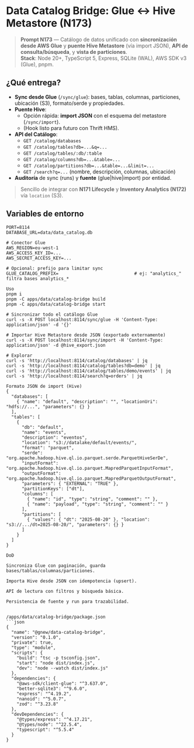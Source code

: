 
# Data Catalog Bridge: Glue ↔ Hive Metastore (N173)

> **Prompt N173** — Catálogo de datos unificado con **sincronización desde AWS Glue** y **puente Hive Metastore** (vía import JSON), **API de consulta/búsqueda**, y **vista de particiones**.  
> **Stack**: Node 20+, TypeScript 5, Express, SQLite (WAL), AWS SDK v3 (Glue), pnpm.

## ¿Qué entrega?
- **Sync desde Glue** (`/sync/glue`): bases, tablas, columnas, particiones, ubicación (S3), formato/serde y propiedades.
- **Puente Hive**:
  - Opción rápida: **import JSON** con el esquema del metastore (`/sync/import`).
  - (Hook listo para futuro con Thrift HMS).
- **API del Catálogo**:
  - `GET /catalog/databases`
  - `GET /catalog/tables?db=...&q=...`
  - `GET /catalog/tables/:db/:table`
  - `GET /catalog/columns?db=...&table=...`
  - `GET /catalog/partitions?db=...&table=...&limit=...`
  - `GET /search?q=...` (nombre, descripción, columnas, ubicación)
- **Auditoría** de sync (runs) y **fuente** (glue|hive|import) por entidad.

> Sencillo de integrar con **N171 Lifecycle** y **Inventory Analytics (N172)** vía `location` (S3).

## Variables de entorno
```env
PORT=8114
DATABASE_URL=data/data_catalog.db

# Conector Glue
AWS_REGION=eu-west-1
AWS_ACCESS_KEY_ID=...
AWS_SECRET_ACCESS_KEY=...

# Opcional: prefijo para limitar sync
GLUE_CATALOG_PREFIX=                             # ej: "analytics_" filtra bases analytics_*

Uso
pnpm i
pnpm -C apps/data/catalog-bridge build
pnpm -C apps/data/catalog-bridge start

# Sincronizar todo el catálogo Glue
curl -s -X POST localhost:8114/sync/glue -H 'Content-Type: application/json' -d '{}'

# Importar Hive Metastore desde JSON (exportado externamente)
curl -s -X POST localhost:8114/sync/import -H 'Content-Type: application/json' -d @hive_export.json

# Explorar
curl -s 'http://localhost:8114/catalog/databases' | jq
curl -s 'http://localhost:8114/catalog/tables?db=demo' | jq
curl -s 'http://localhost:8114/catalog/tables/demo/events' | jq
curl -s 'http://localhost:8114/search?q=orders' | jq

Formato JSON de import (Hive)
{
  "databases": [
    { "name": "default", "description": "", "locationUri": "hdfs://...", "parameters": {} }
  ],
  "tables": [
    {
      "db": "default",
      "name": "events",
      "description": "eventos",
      "location": "s3://datalake/default/events/",
      "format": "parquet",
      "serde": "org.apache.hadoop.hive.ql.io.parquet.serde.ParquetHiveSerDe",
      "inputFormat": "org.apache.hadoop.hive.ql.io.parquet.MapredParquetInputFormat",
      "outputFormat": "org.apache.hadoop.hive.ql.io.parquet.MapredParquetOutputFormat",
      "parameters": { "EXTERNAL": "TRUE" },
      "partitionKeys": ["dt"],
      "columns": [
        { "name": "id", "type": "string", "comment": "" },
        { "name": "payload", "type": "string", "comment": "" }
      ],
      "partitions": [
        { "values": { "dt": "2025-08-20" }, "location": "s3://.../dt=2025-08-20/", "parameters": {} }
      ]
    }
  ]
}

DoD

Sincroniza Glue con paginación, guarda bases/tablas/columnas/particiones.

Importa Hive desde JSON con idempotencia (upsert).

API de lectura con filtros y búsqueda básica.

Persistencia de fuente y run para trazabilidad.


/apps/data/catalog-bridge/package.json
```json
{
  "name": "@gnew/data-catalog-bridge",
  "version": "0.1.0",
  "private": true,
  "type": "module",
  "scripts": {
    "build": "tsc -p tsconfig.json",
    "start": "node dist/index.js",
    "dev": "node --watch dist/index.js"
  },
  "dependencies": {
    "@aws-sdk/client-glue": "^3.637.0",
    "better-sqlite3": "^9.6.0",
    "express": "^4.19.2",
    "nanoid": "^5.0.7",
    "zod": "^3.23.8"
  },
  "devDependencies": {
    "@types/express": "^4.17.21",
    "@types/node": "^22.5.4",
    "typescript": "^5.5.4"
  }
}



